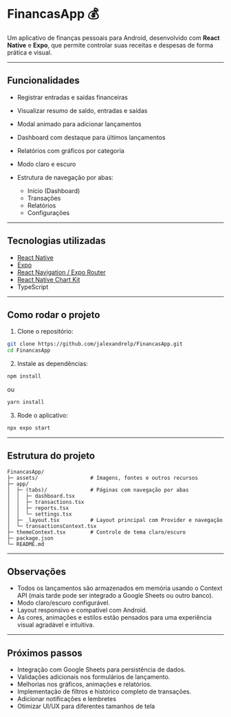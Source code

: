 # FinancasApp 💰

Um aplicativo de finanças pessoais para Android, desenvolvido com **React Native** e **Expo**, que permite controlar suas receitas e despesas de forma prática e visual.

---

## Funcionalidades

* Registrar entradas e saídas financeiras
* Visualizar resumo de saldo, entradas e saídas
* Modal animado para adicionar lançamentos
* Dashboard com destaque para últimos lançamentos
* Relatórios com gráficos por categoria
* Modo claro e escuro
* Estrutura de navegação por abas:

  * Início (Dashboard)
  * Transações
  * Relatórios
  * Configurações

---

## Tecnologias utilizadas

* [React Native](https://reactnative.dev/)
* [Expo](https://expo.dev/)
* [React Navigation / Expo Router](https://reactnavigation.org/)
* [React Native Chart Kit](https://github.com/indiespirit/react-native-chart-kit)
* TypeScript

---

## Como rodar o projeto

1. Clone o repositório:

```bash
git clone https://github.com/jalexandrelp/FinancasApp.git
cd FinancasApp
```

2. Instale as dependências:

```bash
npm install
```

ou

```bash
yarn install
```

3. Rode o aplicativo:

```bash
npx expo start
```

---

## Estrutura do projeto

```
FinancasApp/
├─ assets/                 # Imagens, fontes e outros recursos
├─ app/
│  ├─ (tabs)/              # Páginas com navegação por abas
│  │  ├─ dashboard.tsx
│  │  ├─ transactions.tsx
│  │  ├─ reports.tsx
│  │  └─ settings.tsx
│  ├─ _layout.tsx          # Layout principal com Provider e navegação
│  └─ transactionsContext.tsx
├─ themeContext.tsx        # Controle de tema claro/escuro
├─ package.json
└─ README.md
```

---

## Observações

* Todos os lançamentos são armazenados em memória usando o Context API (mais tarde pode ser integrado a Google Sheets ou outro banco).
* Modo claro/escuro configurável.
* Layout responsivo e compatível com Android.
* As cores, animações e estilos estão pensados para uma experiência visual agradável e intuitiva.

---

## Próximos passos

* Integração com Google Sheets para persistência de dados.
* Validações adicionais nos formulários de lançamento.
* Melhorias nos gráficos, animações e relatórios.
* Implementação de filtros e histórico completo de transações.
* Adicionar notificações e lembretes
* Otimizar UI/UX para diferentes tamanhos de tela




